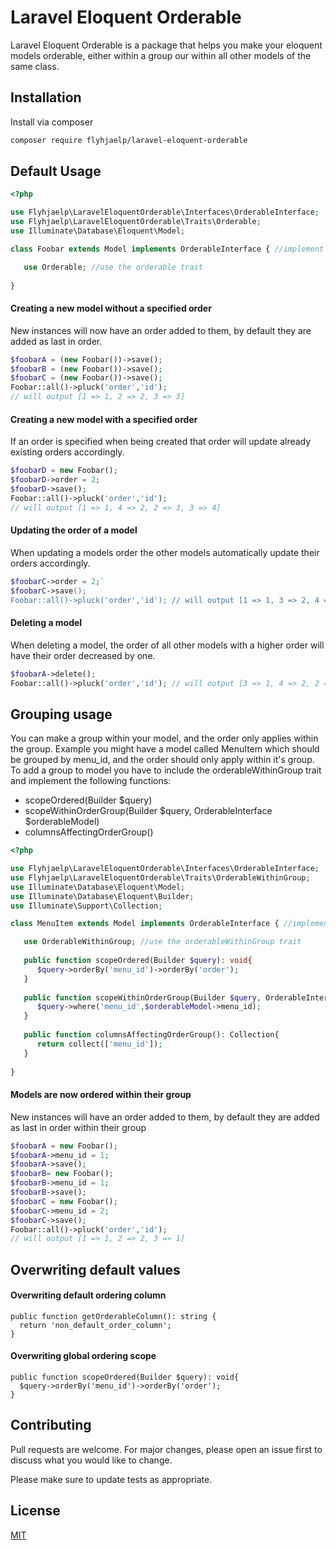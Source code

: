 # Laravel Eloquent Orderable

Laravel Eloquent Orderable is a package that helps you make your eloquent models orderable, either within a group our within all other models of the same class.

## Installation

Install via composer

```bash
composer require flyhjaelp/laravel-eloquent-orderable
```

## Default Usage

```php
<?php

use Flyhjaelp\LaravelEloquentOrderable\Interfaces\OrderableInterface;
use Flyhjaelp\LaravelEloquentOrderable\Traits\Orderable;
use Illuminate\Database\Eloquent\Model;

class Foobar extends Model implements OrderableInterface { //implement the orderable interface

   use Orderable; //use the orderable trait
   
}
```
#### Creating a new model without a specified order
New instances will now have an order added to them, by default they are added as last in order.

```php
$foobarA = (new Foobar())->save();
$foobarB = (new Foobar())->save();
$foobarC = (new Foobar())->save();
Foobar::all()->pluck('order','id');
// will output [1 => 1, 2 => 2, 3 => 3]
```
#### Creating a new model with a specified order
If an order is specified when being created that order will update already existing orders accordingly.
```php
$foobarD = new Foobar();
$foobarD->order = 2;
$foobarD->save();
Foobar::all()->pluck('order','id');
// will output [1 => 1, 4 => 2, 2 => 3, 3 => 4]
```

#### Updating the order of a model
When updating a models order the other models automatically update their orders accordingly.
```php
$foobarC->order = 2;`
$foobarC->save();
Foobar::all()->pluck('order','id'); // will output [1 => 1, 3 => 2, 4 => 3, 2 => 3]
```

#### Deleting a model
When deleting a model, the order of all other models with a higher order will have their order decreased by one.
```php
$foobarA->delete();
Foobar::all()->pluck('order','id'); // will output [3 => 1, 4 => 2, 2 => 3]
```

## Grouping usage
You can make a group within your model, and the order only applies within the group. Example you might have a model called MenuItem which should be grouped by menu_id, and the order should only apply within it's group. To add a group to model you have to include the orderableWithinGroup trait and implement the following functions:
- scopeOrdered(Builder $query)
- scopeWithinOrderGroup(Builder $query, OrderableInterface $orderableModel)
- columnsAffectingOrderGroup()

```php
<?php

use Flyhjaelp\LaravelEloquentOrderable\Interfaces\OrderableInterface;
use Flyhjaelp\LaravelEloquentOrderable\Traits\OrderableWithinGroup;
use Illuminate\Database\Eloquent\Model;
use Illuminate\Database\Eloquent\Builder;
use Illuminate\Support\Collection;

class MenuItem extends Model implements OrderableInterface { //implement the orderable interface

   use OrderableWithinGroup; //use the orderableWithinGroup trait
   
   public function scopeOrdered(Builder $query): void{
      $query->orderBy('menu_id')->orderBy('order');
   }
   
   public function scopeWithinOrderGroup(Builder $query, OrderableInterface $orderableModel): void{
      $query->where('menu_id',$orderableModel->menu_id);
   }
   
   public function columnsAffectingOrderGroup(): Collection{
      return collect(['menu_id']);
   }
   
}
```

#### Models are now ordered within their group
New instances will have an order added to them, by default they are added as last in order within their group

```php
$foobarA = new Foobar();
$foobarA->menu_id = 1;
$foobarA->save();
$foobarB= new Foobar();
$foobarB->menu_id = 1;
$foobarB->save();
$foobarC = new Foobar();
$foobarC->menu_id = 2;
$foobarC->save();
Foobar::all()->pluck('order','id');
// will output [1 => 1, 2 => 2, 3 => 1]
```

## Overwriting default values
#### Overwriting default ordering column
```
public function getOrderableColumn(): string {
  return 'non_default_order_column';
}
```

#### Overwriting global ordering scope
```
public function scopeOrdered(Builder $query): void{
  $query->orderBy('menu_id')->orderBy('order');
}
```

## Contributing
Pull requests are welcome. For major changes, please open an issue first to discuss what you would like to change.

Please make sure to update tests as appropriate.

## License
[MIT](./LICENSE.md)